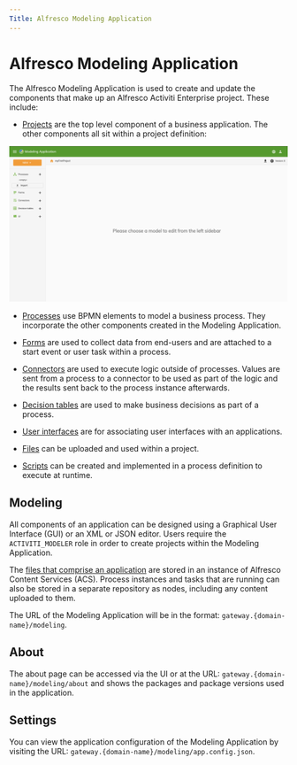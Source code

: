 ```yaml
---
Title: Alfresco Modeling Application
---
```


# Alfresco Modeling Application

The Alfresco Modeling Application is used to create and update the components that make up an Alfresco Activiti Enterprise project. These include: 

* [Projects](../modeling/projects.md) are the top level component of a business application. The other components all sit within a project definition:

![Modeling project view](../images/modeling-elements.png)

* [Processes](../modeling/processes/README.md) use BPMN elements to model a business process. They incorporate the other components created in the Modeling Application.

* [Forms](../modeling/forms/README.md) are used to collect data from end-users and are attached to a start event or user task within a process.

* [Connectors](../modeling/connectors/README.md) are used to execute logic outside of processes. Values are sent from a process to a connector to be used as part of the logic and the results sent back to the process instance afterwards.

* [Decision tables](../modeling/decisions.md) are used to make business decisions as part of a process. 

* [User interfaces](../modeling/interfaces.md) are for associating user interfaces with an applications. 

* [Files](../modeling/files.md) can be uploaded and used within a project. 

* [Scripts](../modeling/scripts.md) can be created and implemented in a process definition to execute at runtime. 

## Modeling
All components of an application can be designed using a Graphical User Interface (GUI) or an XML or JSON editor. Users require the `ACTIVITI_MODELER` role in order to create projects within the Modeling Application. 

The [files that comprise an application](../modeling/projects.md#files) are stored in an instance of Alfresco Content Services (ACS). Process instances and tasks that are running can also be stored in a separate repository as nodes, including any content uploaded to them.

The URL of the Modeling Application will be in the format: `gateway.{domain-name}/modeling`.

## About
The about page can be accessed via the UI or at the URL: `gateway.{domain-name}/modeling/about` and shows the packages and package versions used in the application. 

## Settings
You can view the application configuration of the Modeling Application by visiting the URL: `gateway.{domain-name}/modeling/app.config.json`.
